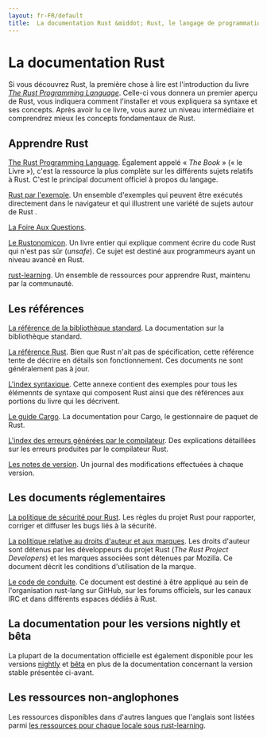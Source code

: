 ```yaml
---
layout: fr-FR/default
title:  La documentation Rust &middot; Rust, le langage de programmation
---
```


# La documentation Rust

Si vous découvrez Rust, la première chose à lire est l'introduction du livre [*The Rust Programming Language*][book]. Celle-ci vous donnera un premier aperçu de Rust, vous indiquera comment l'installer et vous expliquera sa syntaxe et ses concepts. Après avoir lu ce livre, vous aurez un niveau intermédiaire et comprendrez mieux les concepts fondamentaux de Rust.

## Apprendre Rust

[The Rust Programming Language][book]. Également appelé « *The Book* » (« le Livre »), c'est la ressource la plus complète sur les différents sujets relatifs à Rust. C'est le principal document officiel à propos du langage.

[Rust par l'exemple][rbe]. Un ensemble d'exemples qui peuvent être exécutés directement dans le navigateur et qui illustrent une variété de sujets autour de Rust .

[La Foire Aux Questions][faq].

[Le Rustonomicon][nomicon]. Un livre entier qui explique comment écrire du code Rust qui n'est pas sûr (*unsafe*). Ce sujet est destiné aux programmeurs ayant un niveau avancé en Rust.

[rust-learning]. Un ensemble de ressources pour apprendre Rust, maintenu par la communauté.

[book]: https://doc.rust-lang.org/book/
[rbe]: http://rustbyexample.com
[faq]: faq.html
[nomicon]: https://doc.rust-lang.org/nomicon/
[rust-learning]: https://github.com/ctjhoa/rust-learning

## Les références

[La référence de la bibliothèque standard][api]. La documentation sur la bibliothèque standard.

[La référence Rust][ref]. Bien que Rust n'ait pas de spécification, cette référence tente de décrire en détails son fonctionnement. Ces documents ne sont généralement pas à jour.

[L'index syntaxique][syn]. Cette annexe contient des exemples pour tous les élémennts de syntaxe qui composent Rust ainsi que des références aux portions du livre qui les décrivent.

[Le guide Cargo][cargo]. La documentation pour Cargo, le gestionnaire de paquet de Rust.

[L'index des erreurs générées par le compilateur][err]. Des explications détaillées sur les erreurs produites par le compilateur Rust.

[Les notes de version][release_notes]. Un journal des modifications effectuées à chaque version.

[api]: https://doc.rust-lang.org/std/
[syn]: https://doc.rust-lang.org/book/syntax-index.html
[ref]: https://doc.rust-lang.org/reference.html
[cargo]: http://doc.crates.io/guide.html
[err]: https://doc.rust-lang.org/error-index.html
[release_notes]: https://github.com/rust-lang/rust/blob/stable/RELEASES.md

## Les documents réglementaires

[La politique de sécurité pour Rust][security]. Les règles du projet Rust pour rapporter, corriger et diffuser les bugs liés à la sécurité.

[La politique relative au droits d'auteur et aux marques][legal]. Les droits d'auteur sont détenus par les développeurs du projet Rust (*The Rust Project Developers*) et les marques associées sont détenues par Mozilla. Ce document décrit les conditions d'utilisation de la marque.

[Le code de conduite][coc]. Ce document est destiné à être appliqué au sein de l'organisation rust-lang sur GitHub, sur les forums officiels, sur les canaux IRC et dans différents espaces dédiés à Rust.

[security]: security.html
[legal]: legal.html
[coc]: https://www.rust-lang.org/conduct.html

## La documentation pour les versions nightly et bêta

La plupart de la documentation officielle est également disponible pour les versions [nightly] et [bêta][beta] en plus de la documentation concernant la version stable présentée ci-avant.

[nightly]: https://doc.rust-lang.org/nightly/
[beta]: https://doc.rust-lang.org/beta/

## Les ressources non-anglophones

Les ressources disponibles dans d'autres langues que l'anglais sont listées parmi
[les ressources pour chaque locale sous rust-learning][locale].

[locale]: https://github.com/ctjhoa/rust-learning#locale-links
